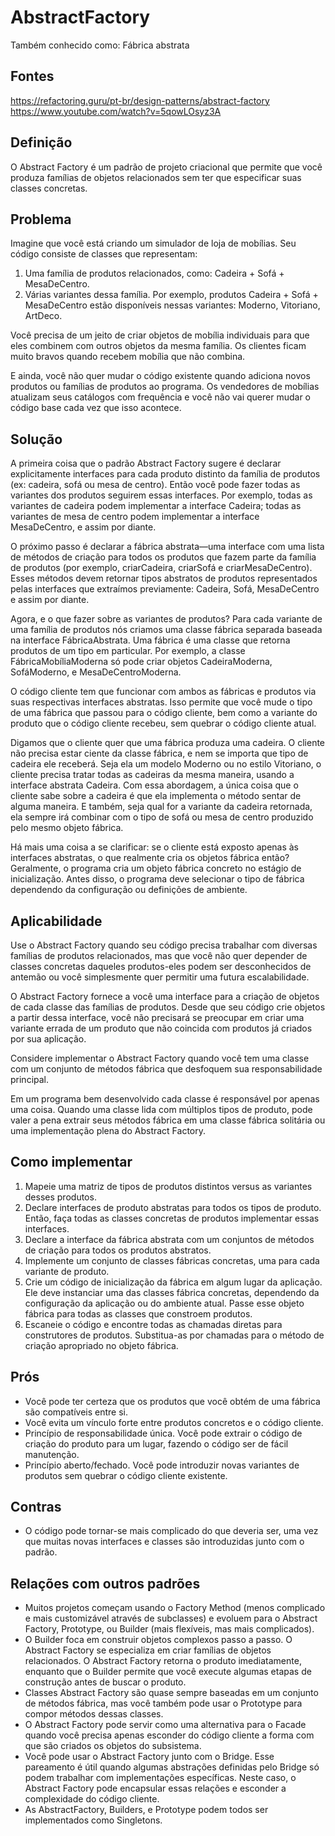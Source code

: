 ﻿# AbstractFactory

Também conhecido como: Fábrica abstrata

## Fontes 

https://refactoring.guru/pt-br/design-patterns/abstract-factory
https://www.youtube.com/watch?v=5qowLOsyz3A

## Definição

O Abstract Factory é um padrão de projeto criacional que permite que você produza famílias de objetos relacionados sem ter que especificar suas classes concretas.

## Problema

Imagine que você está criando um simulador de loja de mobílias. Seu código consiste de classes que representam:

1. Uma família de produtos relacionados, como: Cadeira + Sofá + MesaDeCentro.
2. Várias variantes dessa família. Por exemplo, produtos Cadeira + Sofá + MesaDeCentro estão disponíveis nessas variantes: Moderno, Vitoriano, ArtDeco.

Você precisa de um jeito de criar objetos de mobília individuais para que eles combinem com outros objetos da mesma família. Os clientes ficam muito bravos quando recebem mobília que não combina.

E ainda, você não quer mudar o código existente quando adiciona novos produtos ou famílias de produtos ao programa. Os vendedores de mobílias atualizam seus catálogos com frequência e você não vai querer mudar o código base cada vez que isso acontece.

## Solução
	
A primeira coisa que o padrão Abstract Factory sugere é declarar explicitamente interfaces para cada produto distinto da família de produtos (ex: cadeira, sofá ou mesa de centro). Então você pode fazer todas as variantes dos produtos seguirem essas interfaces. Por exemplo, todas as variantes de cadeira podem implementar a interface Cadeira; todas as variantes de mesa de centro podem implementar a interface MesaDeCentro, e assim por diante.

O próximo passo é declarar a fábrica abstrata—uma interface com uma lista de métodos de criação para todos os produtos que fazem parte da família de produtos (por exemplo, criarCadeira, criarSofá e criarMesaDeCentro). Esses métodos devem retornar tipos abstratos de produtos representados pelas interfaces que extraímos previamente: Cadeira, Sofá, MesaDeCentro e assim por diante.

Agora, e o que fazer sobre as variantes de produtos? Para cada variante de uma família de produtos nós criamos uma classe fábrica separada baseada na interface FábricaAbstrata. Uma fábrica é uma classe que retorna produtos de um tipo em particular. Por exemplo, a classe FábricaMobíliaModerna só pode criar objetos CadeiraModerna, SofáModerno, e MesaDeCentroModerna.

O código cliente tem que funcionar com ambos as fábricas e produtos via suas respectivas interfaces abstratas. Isso permite que você mude o tipo de uma fábrica que passou para o código cliente, bem como a variante do produto que o código cliente recebeu, sem quebrar o código cliente atual.

Digamos que o cliente quer que uma fábrica produza uma cadeira. O cliente não precisa estar ciente da classe fábrica, e nem se importa que tipo de cadeira ele receberá. Seja ela um modelo Moderno ou no estilo Vitoriano, o cliente precisa tratar todas as cadeiras da mesma maneira, usando a interface abstrata Cadeira. Com essa abordagem, a única coisa que o cliente sabe sobre a cadeira é que ela implementa o método sentar de alguma maneira. E também, seja qual for a variante da cadeira retornada, ela sempre irá combinar com o tipo de sofá ou mesa de centro produzido pelo mesmo objeto fábrica.

Há mais uma coisa a se clarificar: se o cliente está exposto apenas às interfaces abstratas, o que realmente cria os objetos fábrica então? Geralmente, o programa cria um objeto fábrica concreto no estágio de inicialização. Antes disso, o programa deve selecionar o tipo de fábrica dependendo da configuração ou definições de ambiente.

## Aplicabilidade
	
 Use o Abstract Factory quando seu código precisa trabalhar com diversas famílias de produtos relacionados, mas que você não quer depender de classes concretas daqueles produtos-eles podem ser desconhecidos de antemão ou você simplesmente quer permitir uma futura escalabilidade.

 O Abstract Factory fornece a você uma interface para a criação de objetos de cada classe das famílias de produtos. Desde que seu código crie objetos a partir dessa interface, você não precisará se preocupar em criar uma variante errada de um produto que não coincida com produtos já criados por sua aplicação.

Considere implementar o Abstract Factory quando você tem uma classe com um conjunto de métodos fábrica que desfoquem sua responsabilidade principal.

Em um programa bem desenvolvido cada classe é responsável por apenas uma coisa. Quando uma classe lida com múltiplos tipos de produto, pode valer a pena extrair seus métodos fábrica em uma classe fábrica solitária ou uma implementação plena do Abstract Factory.

## Como implementar
	
1. Mapeie uma matriz de tipos de produtos distintos versus as variantes desses produtos.
2. Declare interfaces de produto abstratas para todos os tipos de produto. Então, faça todas as classes concretas de produtos implementar essas interfaces.
3. Declare a interface da fábrica abstrata com um conjuntos de métodos de criação para todos os produtos abstratos.
4. Implemente um conjunto de classes fábricas concretas, uma para cada variante de produto.
5. Crie um código de inicialização da fábrica em algum lugar da aplicação. Ele deve instanciar uma das classes fábrica concretas, dependendo da configuração da aplicação ou do ambiente atual. Passe esse objeto fábrica para todas as classes que constroem produtos.
6. Escaneie o código e encontre todas as chamadas diretas para construtores de produtos. Substitua-as por chamadas para o método de criação apropriado no objeto fábrica.

## Prós

 - Você pode ter certeza que os produtos que você obtém de uma fábrica são compatíveis entre si.
 - Você evita um vínculo forte entre produtos concretos e o código cliente.
 - Princípio de responsabilidade única. Você pode extrair o código de criação do produto para um lugar, fazendo o código ser de fácil manutenção.
 - Princípio aberto/fechado. Você pode introduzir novas variantes de produtos sem quebrar o código cliente existente.
	
## Contras

- O código pode tornar-se mais complicado do que deveria ser, uma vez que muitas novas interfaces e classes são introduzidas junto com o padrão.

##  Relações com outros padrões

- Muitos projetos começam usando o Factory Method (menos complicado e mais customizável através de subclasses) e evoluem para o Abstract Factory, Prototype, ou Builder (mais flexíveis, mas mais complicados).
- O Builder foca em construir objetos complexos passo a passo. O Abstract Factory se especializa em criar famílias de objetos relacionados. O Abstract Factory retorna o produto imediatamente, enquanto que o Builder permite que você execute algumas etapas de construção antes de buscar o produto.
- Classes Abstract Factory são quase sempre baseadas em um conjunto de métodos fábrica, mas você também pode usar o Prototype para compor métodos dessas classes.
- O Abstract Factory pode servir como uma alternativa para o Facade quando você precisa apenas esconder do código cliente a forma com que são criados os objetos do subsistema.
- Você pode usar o Abstract Factory junto com o Bridge. Esse pareamento é útil quando algumas abstrações definidas pelo Bridge só podem trabalhar com implementações específicas. Neste caso, o Abstract Factory pode encapsular essas relações e esconder a complexidade do código cliente.
- As AbstractFactory, Builders, e Prototype podem todos ser implementados como Singletons.